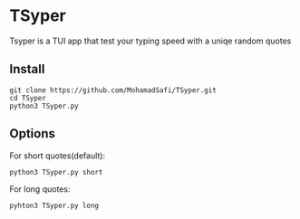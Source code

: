 # TSyper

Tsyper is a TUI app that test your typing speed with a uniqe random quotes

## Install

```
git clone https://github.com/MohamadSafi/TSyper.git
cd TSyper
python3 TSyper.py
```

## Options

For short quotes(default):
```
python3 TSyper.py short
```
For long quotes:
```
pyhton3 TSyper.py long
```
